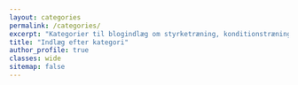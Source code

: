 ```yaml
---
layout: categories
permalink: /categories/
excerpt: "Kategorier til blogindlæg om styrketræning, konditionstræning, cardio, yoga, løb og træning."
title: "Indlæg efter kategori"
author_profile: true
classes: wide
sitemap: false
---
```

